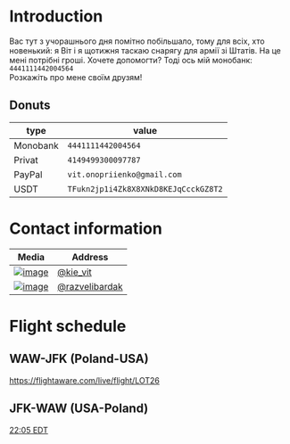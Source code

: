# Introduction

Вас тут з учорашнього дня помітно побільшало, тому для всіх, хто новенький: я Віт і я щотижня таскаю снарягу для армії зі Штатів. На це мені потрібні гроші. Хочете допомогти? Тоді ось мій монобанк:
`4441111442004564`  
Розкажіть про мене своїм друзям!

## Donuts

| type     | value                                |
| -------- | ------------------------------------ |
| Monobank | `4441111442004564`                   |
| Privat   | `4149499300097787`                   |
| PayPal   | `vit.onopriienko@gmail.com`          |
| USDT     | `TFukn2jp1i4Zk8X8XNkD8KEJqCcckGZ8T2` |


# Contact information

| Media     | Address                                |
| -------- | ------------------------------------ |
| [![image](https://img.shields.io/badge/Telegram-2CA5E0?style=for-the-badge&logo=telegram&logoColor=white)](https://t.me/kie_vit)                    | [@kie_vit](https://t.me/kie_vit)       |
| [![image](https://img.shields.io/badge/Facebook-1877F2?style=for-the-badge&logo=facebook&logoColor=white)](https://www.facebook.com/razvelibardak/) | [@razvelibardak](https://www.facebook.com/razvelibardak/) |


# Flight schedule
## WAW-JFK (Poland-USA)
https://flightaware.com/live/flight/LOT26

## JFK-WAW (USA-Poland)
[22:05 EDT](https://flightaware.com/live/flight/LOT27)
